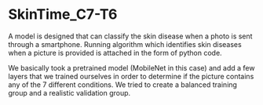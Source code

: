 # SkinTime_C7-T6

A model is designed that can classify the skin disease when a photo is sent through a smartphone. Running algorithm which identifies skin diseases when a picture is provided is attached in the form of python code. 

We basically took a pretrained model (MobileNet in this case) and add a few layers that we trained ourselves in order to determine if the picture contains any of the 7 different conditions. We tried to create a balanced training group and a realistic validation group.
